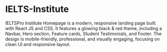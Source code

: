 # IELTS-Institute
IELTSPro Institute Homepage is a modern, responsive landing page built with React JS and CSS. It features a glowing black &amp; red theme, including a Navbar, Hero section, Feature cards, Student Testimonials, and Footer. The design is mobile-friendly, professional, and visually engaging, focusing on clean UI and responsive layout.
